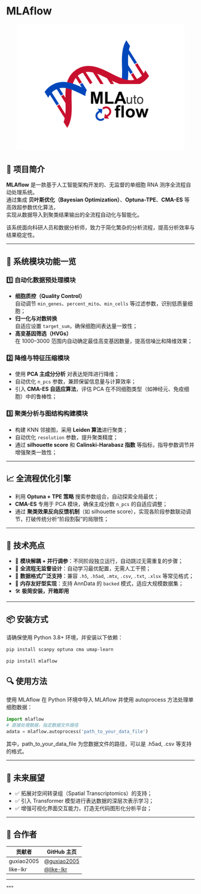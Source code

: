 # MLAflow

<p align="center">
  <img src="图片9.png" alt="MLAutoFlow Logo" width="450"/>
</p>

## 🚀 项目简介

**MLAflow** 是一款基于人工智能架构开发的、无监督的单细胞 RNA 测序全流程自动处理系统。  
通过集成 **贝叶斯优化（Bayesian Optimization）**、**Optuna-TPE**、**CMA-ES** 等高效超参数优化算法，  
实现从数据导入到聚类结果输出的全流程自动化与智能化。

该系统面向科研人员和数据分析师，致力于简化繁杂的分析流程，提高分析效率与结果稳定性。

---

## 🔧 系统模块功能一览

### 1️⃣ 自动化数据预处理模块
- **细胞质控（Quality Control）**  
  自动调节 `min_genes`、`percent_mito`、`min_cells` 等过滤参数，识别低质量细胞；
- **归一化与对数转换**  
  自适应设置 `target_sum`，确保细胞间表达量一致性；
- **高变基因筛选（HVGs）**  
  在 1000–3000 范围内自动确定最佳高变基因数量，提高信噪比和降维效果；

### 2️⃣ 降维与特征压缩模块
- 使用 **PCA 主成分分析** 对表达矩阵进行降维；
- 自动优化 `n_pcs` 参数，兼顾保留信息量与计算效率；
- 引入 **CMA-ES 自适应算法**，评估 PCA 在不同细胞类型（如神经元、免疫细胞）中的鲁棒性；

### 3️⃣ 聚类分析与图结构构建模块
- 构建 KNN 邻接图，采用 **Leiden 算法**进行聚类；
- 自动优化 `resolution` 参数，提升聚类精度；
- 通过 **silhouette score** 和 **Calinski-Harabasz 指数** 等指标，指导参数调节并增强聚类一致性；

---

## 📈 全流程优化引擎

- 利用 **Optuna + TPE 策略** 搜索参数组合，自动探索全局最优；
- **CMA-ES** 专用于 PCA 模块，确保主成分数 `n_pcs` 的自适应调整；
- 通过 **聚类效果反向反馈机制**（如 silhouette score），实现各阶段参数联动调节，打破传统分析“阶段割裂”的局限性；

---

## 🧠 技术亮点

- 🧩 **模块解耦 + 并行调参**：不同阶段独立运行，自动跳过无需重复的步骤；
- 🧠 **全流程无监督设计**：自动学习最优配置，无需人工干预；
- 🧠 **数据格式广泛支持**：兼容 `.h5`, `.h5ad`, `.mtx`, `.csv`, `.txt`, `.xlsx` 等常见格式；
- 💾 **内存友好型实现**：支持 AnnData 的 `backed` 模式，适应大规模数据集；
- 🛠️ **极简安装，开箱即用**

---

## 📦 安装方式

请确保使用 Python 3.8+ 环境，并安装以下依赖：

```bash
pip install scanpy optuna cma umap-learn
```

```bash
pip install mlaflow
```
## 🔍 使用方法
使用 MLAflow
在 Python 环境中导入 MLAflow 并使用 autoprocess 方法处理单细胞数据：
```python
import mlaflow
# 直接处理数据，指定数据文件路径
adata = mlaflow.autoprocess('path_to_your_data_file')
```
其中，path_to_your_data_file 为您数据文件的路径，可以是 .h5ad, .csv 等支持的格式。

---

## 🔮 未来展望

- ✅ 拓展对空间转录组（Spatial Transcriptomics）的支持；
- ✅ 引入 Transformer 模型进行表达数据的深层次表示学习；
- ✅ 增强可视化界面交互能力，打造无代码图形化分析平台；

---

## 🤝 合作者

| 贡献者 | GitHub 主页 |
|--------|-------------|
| guxiao2005 | [@guxiao2005](https://github.com/guxiao2005) |
| like-lkr   | [@like-lkr](https://github.com/like-lkr) |

---
"""
